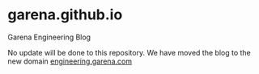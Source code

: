 # garena.github.io
Garena Engineering Blog

No update will be done to this repository. We have moved the blog to the new domain [engineering.garena.com](http://engineering.garena.com)
